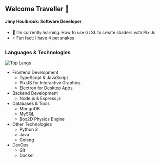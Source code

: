 ## Welcome Traveller 🚀

#### Jimy Houlbrook: Software Developer

- 🌱 I’m currently learning: How to use GLSL to create shaders with PixiJs
- ⚡ Fun fact: I have 4 pet snakes

### Languages & Technologies

 ![Top Langs](https://github-readme-stats.vercel.app/api/top-langs/?username=jennics-sg&hide=ejs,javascript&theme=tokyonight)

- Frontend Development
    - TypeScript & JavaScript
    - PixiJS for Interactive Graphics
    - Electron for Desktop Apps
- Backend Development
    - Node.js & Express.js
- Databases & Tools
    - MongoDB
    - MySQL
    - Box2D Physics Engine
- Other Technologies
    - Python 3
    - Java
    - Golang
- DevOps
    - Git
    - Docker
<!--
**Jennics-SG/Jennics-SG** is a ✨ _special_ ✨ repository because its `README.md` (this file) appears on your GitHub profile.
-->
